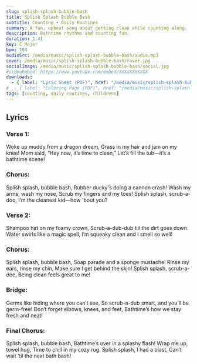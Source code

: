 ```yaml
---
slug: splish-splash-bubble-bash
title: Splish Splash Bubble Bash
subtitle: Counting • Daily Routines
summary: A fun, upbeat song about getting clean while counting along.
description: Bathtime rhythms and counting fun.
duration: 1:41
key: C Major
bpm: 104
audioSrc: /media/music/splish-splash-bubble-bash/audio.mp3
cover: /media/music/splish-splash-bubble-bash/cover.jpg
socialImage: /media/music/splish-splash-bubble-bash/social.jpg
#videoEmbed: https://www.youtube.com/embed/XXXXXXXXXXX
downloads:
  - { label: "Lyric Sheet (PDF)", href: "/media/music/splish-splash-bubble-bash/lyric-sheet.pdf" }
#  - { label: "Coloring Page (PDF)", href: "/media/music/splish-splash-bubble-bash/coloring-page.pdf" }
tags: [counting, daily routines, childrens]
---
```


## Lyrics
### Verse 1:
Woke up muddy from a dragon dream,
Grass in my hair and jam on my knee!
Mom said, “Hey now, it’s time to clean,”
Let’s fill the tub—it’s a bathtime scene!

### Chorus:
Splish splash, bubble bash,
Rubber ducky's doing a cannon crash!
Wash my arms, wash my nose,
Scrub my fingers and my toes!
Splish splash, scrub-a-doo,
I’m the cleanest kid—how 'bout you?

### Verse 2:
Shampoo hat on my foamy crown,
Scrub-a-dub-dub till the dirt goes down.
Water swirls like a magic spell,
I’m squeaky clean and I smell so well!

### Chorus:
Splish splash, bubble bash,
Soap parade and a sponge mustache!
Rinse my ears, rinse my chin,
Make sure I get behind the skin!
Splish splash, scrub-a-dee,
Being clean feels great to me!

### Bridge:
Germs like hiding where you can’t see,
So scrub-a-dub smart, and you’ll be germ-free!
Don’t forget elbows, knees, and feet,
Bathtime’s how we stay fresh and neat!

### Final Chorus:
Splish splash, bubble bash,
Bathtime’s over in a splashy flash!
Wrap me up, towel hug,
Time to chill in my cozy rug.
Splish splash, I had a blast,
Can’t wait ‘til the next bath bash!
